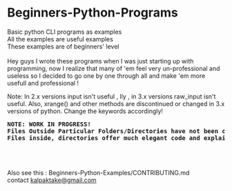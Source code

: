 # Beginners-Python-Programs
Basic python CLI programs as examples<br>
All the examples are useful examples<br>
These examples are of beginners' level<br>
<br>
Hey guys I wrote these programs when I was just starting up with programming, now I realize that many of 'em feel very un-professional and useless so I decided to go one by one through all and make 'em more usefull and professional !
<br>

Note: In 2.x versions input isn't useful , lly , in 3.x versions raw_input isn't useful. Also, xrange() and other methods are discontinued or changed in 3.x versions of python. Change the keywords accordingly! 

<pre>
<strong>NOTE: WORK IN PROGRESS!
Files Outside Particular Folders/Directories have not been checked yet!
Files inside, directories offer much elegant code and explaination
</strong>
</pre>
<br><br>
Also see this : Beginners-Python-Examples/CONTRIBUTING.md<br>
contact kalpaktake@gmail.com
